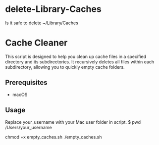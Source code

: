 # delete-Library-Caches
Is it safe to delete ~/Library/Caches

# Cache Cleaner

This script is designed to help you clean up cache files in a specified directory and its subdirectories. It recursively deletes all files within each subdirectory, allowing you to quickly empty cache folders.

## Prerequisites

- macOS
  
## Usage

Replace your_username with your Mac user folder in script.
$ pwd
/Users/your_username

chmod +x empty_caches.sh
./empty_caches.sh
